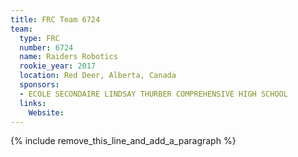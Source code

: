 ```yaml
---
title: FRC Team 6724
team:
  type: FRC
  number: 6724
  name: Raiders Robotics
  rookie_year: 2017
  location: Red Deer, Alberta, Canada
  sponsors:
  - ECOLE SECONDAIRE LINDSAY THURBER COMPREHENSIVE HIGH SCHOOL
  links:
    Website:
---
```


{% include remove_this_line_and_add_a_paragraph %}
